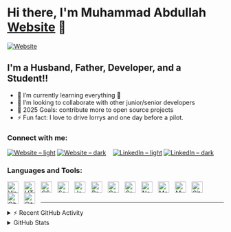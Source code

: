 # Hi there, I'm Muhammad Abdullah [Website] 👋

[![Website](https://img.shields.io/website?label=muhammadabdullah227.co.uk&style=for-the-badge&url=https%3A%2F%2Fmuhammadabdullah227.co.uk)](https://muhammadabdullah227.co.uk/)

## I'm a Husband, Father, Developer, and a Student!!

- 🌱 I’m currently learning everything 🤣
- 👯 I’m looking to collaborate with other junior/senior developers
- 🥅 2025 Goals: contribute more to open source projects
- ⚡ Fun fact: I love to drive lorrys and one day before a pilot.

### Connect with me:

[![Website – light](https://api.iconify.design/mdi:web.svg?color=%23000000#gh-light-mode-only)](https://muhammadabdullah227.co.uk/)
[![Website – dark](https://api.iconify.design/mdi:web.svg?color=%23ffffff#gh-dark-mode-only)](https://muhammadabdullah227.co.uk/)
&nbsp;&nbsp;
[![LinkedIn – light](https://api.iconify.design/simple-icons:linkedin.svg?color=%23000000#gh-light-mode-only)](https://linkedin.com/in/muhammad-abdullah227)
[![LinkedIn – dark](https://api.iconify.design/simple-icons:linkedin.svg?color=%23ffffff#gh-dark-mode-only)](https://linkedin.com/in/muhammad-abdullah227)

### Languages and Tools:

<img align="left" alt="Visual Studio Code" width="26px" src="https://cdn.jsdelivr.net/gh/devicons/devicon/icons/vscode/vscode-original.svg" style="padding-right:10px;" />
<img align="left" alt="HTML5" width="26px" src="https://cdn.jsdelivr.net/gh/devicons/devicon/icons/html5/html5-original.svg" style="padding-right:10px;" />
<img align="left" alt="CSS3" width="26px" src="https://cdn.jsdelivr.net/gh/devicons/devicon/icons/css3/css3-original.svg" style="padding-right:10px;" />
<img align="left" alt="Sass" width="26px" src="https://cdn.jsdelivr.net/gh/devicons/devicon/icons/sass/sass-original.svg" style="padding-right:10px;" />
<img align="left" alt="JavaScript" width="26px" src="https://cdn.jsdelivr.net/gh/devicons/devicon/icons/javascript/javascript-original.svg" style="padding-right:10px;" />
<img align="left" alt="React" width="26px" src="https://cdn.jsdelivr.net/gh/devicons/devicon/icons/react/react-original.svg" style="padding-right:10px;" />
<img align="left" alt="Gatsby" width="26px" src="https://cdn.jsdelivr.net/gh/devicons/devicon/icons/gatsby/gatsby-original.svg" style="padding-right:10px;" />
<img align="left" alt="GraphQL" width="26px" src="https://cdn.jsdelivr.net/gh/devicons/devicon/icons/graphql/graphql-plain.svg" style="padding-right:10px;" />
<img align="left" alt="Node.js" width="26px" src="https://cdn.jsdelivr.net/gh/devicons/devicon/icons/nodejs/nodejs-original.svg" style="padding-right:10px;" />
<img align="left" alt="MongoDB" width="26px" src="https://cdn.jsdelivr.net/gh/devicons/devicon/icons/mongodb/mongodb-original.svg" style="padding-right:10px;" />
<img align="left" alt="MySQL" width="26px" src="https://cdn.jsdelivr.net/gh/devicons/devicon/icons/mysql/mysql-original.svg" style="padding-right:10px;" />
<img align="left" alt="Git" width="26px" src="https://cdn.jsdelivr.net/gh/devicons/devicon/icons/git/git-original.svg" style="padding-right:10px;" />
<img align="left" alt="GitHub" width="26px" src="https://user-images.githubusercontent.com/3369400/139447912-e0f43f33-6d9f-45f8-be46-2df5bbc91289.png" style="padding-right:10px;" />
<img align="left" alt="GitHub" width="26px" src="https://user-images.githubusercontent.com/3369400/139448065-39a229ba-4b06-434b-bc67-616e2ed80c8f.png" style="padding-right:10px;" />

<br />
<br />

---

<details>
  <summary>⚡ Recent GitHub Activity</summary>

<!--RECENT_ACTIVITY:start-->
1. ⬆️ Pushed 1 commit(s) to [MA1002643/MA1002643](https://github.com/MA1002643/MA1002643)<br>
2. ⬆️ Pushed 1 commit(s) to [MA1002643/MA1002643](https://github.com/MA1002643/MA1002643)<br>
3. ⬆️ Pushed 1 commit(s) to [MA1002643/jokes-app](https://github.com/MA1002643/jokes-app)<br>
4. ⬆️ Pushed 1 commit(s) to [MA1002643/jokes-app](https://github.com/MA1002643/jokes-app)<br>
5. ⬆️ Pushed 1 commit(s) to [MA1002643/jokes-app](https://github.com/MA1002643/jokes-app)<br>
<!--RECENT_ACTIVITY:end-->

<!--RECENT_ACTIVITY:last_update-->
Last Updated: Friday, September 12th, 2025, 1:42:01 PM
<!--RECENT_ACTIVITY:last_update_end-->

</details>

<details>
  <summary>GitHub Stats</summary>
  <img align="left" alt="Muhammad Abdullah GitHub Stats" src="https://github-readme-stats-chi-woad.vercel.app/api?username=MA1002643&show_icons=true&hide_border=false&title_color=ff652f&icon_color=FFE400&bg_color=09131B&text_color=ffffff&border_color=0c1a25&#gh-light-mode-only" />
  
  <img align="left" alt="Muhammad Abdullah GitHub Stats" src="https://github-readme-stats-chi-woad.vercel.app/api?username=MA1002643&show_icons=true&hide_border=false&title_color=ff652f&icon_color=FFE400&bg_color=09131B&text_color=ffffff&border_color=0c1a25&#gh-dark-mode-only" />

</details>

[website]: https://muhammadabdullah227.co.uk/
[linkedin]: https://linkedin.com/in/muhammad-abdullah227
